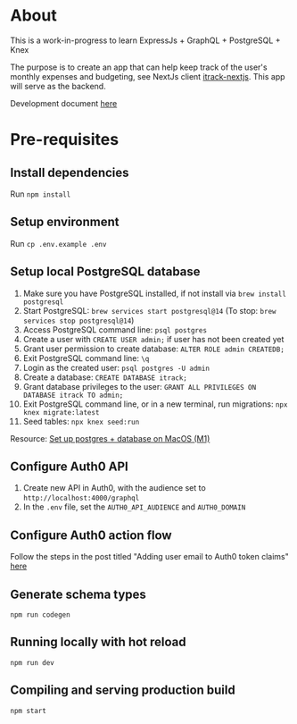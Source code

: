 # About

This is a work-in-progress to learn ExpressJs + GraphQL + PostgreSQL + Knex

The purpose is to create an app that can help keep track of the user's monthly expenses and budgeting, see NextJs client [itrack-nextjs](https://github.com/fattynomnom/itrack-nextjs). This app will serve as the backend.

Development document [here](https://fattynomnom.github.io)

# Pre-requisites

## Install dependencies

Run `npm install`

## Setup environment

Run `cp .env.example .env`

## Setup local PostgreSQL database

1. Make sure you have PostgreSQL installed, if not install via `brew install postgresql`
1. Start PostgreSQL: `brew services start postgresql@14` (To stop: `brew services stop postgresql@14`)
1. Access PostgreSQL command line: `psql postgres`
1. Create a user with `CREATE USER admin;` if user has not been created yet
1. Grant user permission to create database: `ALTER ROLE admin CREATEDB;`
1. Exit PostgreSQL command line: `\q`
1. Login as the created user: `psql postgres -U admin`
1. Create a database: `CREATE DATABASE itrack;`
1. Grant database privileges to the user: `GRANT ALL PRIVILEGES ON DATABASE itrack TO admin;`
1. Exit PostgreSQL command line, or in a new terminal, run migrations: `npx knex migrate:latest`
1. Seed tables: `npx knex seed:run`

Resource: [Set up postgres + database on MacOS (M1)](https://gist.github.com/phortuin/2fe698b6c741fd84357cec84219c6667)

## Configure Auth0 API

1. Create new API in Auth0, with the audience set to `http://localhost:4000/graphql`
1. In the `.env` file, set the `AUTH0_API_AUDIENCE` and `AUTH0_DOMAIN`

## Configure Auth0 action flow

Follow the steps in the post titled "Adding user email to Auth0 token claims" [here](https://fattynomnom.github.io)

## Generate schema types

`npm run codegen`

## Running locally with hot reload

`npm run dev`

## Compiling and serving production build

`npm start`
